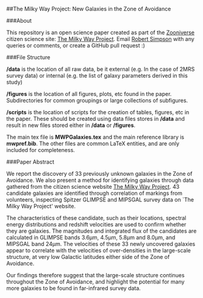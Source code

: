 ##The Milky Way Project: New Galaxies in the Zone of Avoidance

###About

This repository is an open science paper created as part of the [Zooniverse](http://zooniverse.org) citizen science site: [The Milky Way Project](http://www.milkywayprpoject.org). Email [Robert Simpson](mailto:rob@zooniverse.org) with any queries or comments, or create a GitHub pull request :)

###File Structure

**/data** is the location of all raw data, be it external (e.g. In the case of 2MRS survey data) or internal (e.g. the list of galaxy parameters derived in this study)

**/figures** is the location of all figures, plots, etc found in the paper. Subdirectories for common groupings or large collections of subfigures.

**/scripts** is the location of scripts for the creation of tables, figures, etc in the paper. These should be created using data files stores in **/data** and result in new files stored either in **/data** or **/figures**.

The main tex file is **MWPGalaxies.tex** and the main reference library is **mwpref.bib**. The other files are common LaTeX entities, and are only included for completeness.

###Paper Abstract

We report the discovery of 33 previously unknown galaxies in the Zone of Avoidance. We also present a method for identifying galaxies through data gathered from the citizen science website [The Milky Way Project](http://www.milkywayprpoject.org). 43 candidate galaxies are identified through correlation of markings from volunteers, inspecting Spitzer GLIMPSE and MIPSGAL survey data on `The Milky Way Project' website.

The characteristics of these candidate, such as their locations, spectral energy distributions and redshift velocities are used to confirm whether they are galaxies. The magnitudes and integrated flux of the candidates are calculated in GLIMPSE bands 3.6μm, 4.5μm, 5.8μm and 8.0μm, and MIPSGAL band 24μm. The velocities of these 33 newly uncovered galaxies appear to correlate with the velocities of over-densities in the large-scale structure, at very low Galactic latitudes either side of the Zone of Avoidance.

Our findings therefore suggest that the large-scale structure continues throughout the Zone of Avoidance, and highlight the potential for many more galaxies to be found in far-infrared survey data.